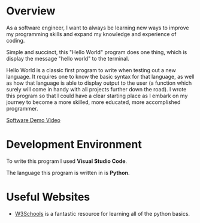 # Overview

As a software engineer, I want to always be learning new ways to improve my programming skills and expand my knowledge and experience of coding. 

Simple and succinct, this "Hello World" program does one thing, which is display the message "hello world" to the terminal.

Hello World is a classic first program to write when testing out a new language. It requires one to know the basic syntax for that language, as well as how that language is able to display output to the user (a function which surely will come in handy with all projects further down the road). I wrote this program so that I could have a clear starting place as I embark on my journey to become a more skilled, more educated, more accomplished programmer.

[Software Demo Video](https://youtu.be/vKismWN_Zuc)

# Development Environment

To write this program I used **Visual Studio Code**. 

The language this program is written in is **Python**.

# Useful Websites

* [W3Schools](https://www.w3schools.com/)
    is a fantastic resource for learning all of the python basics.
